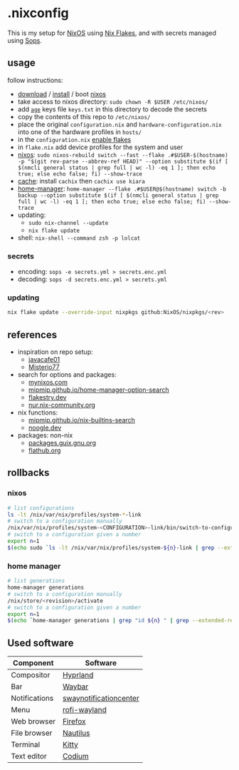 # .nixconfig

This is my setup for [NixOS](https://nixos.org/) using [Nix Flakes](https://nixos.wiki/wiki/Flakes),
and with secrets managed using [Sops](https://github.com/getsops/sops/).

## usage

follow instructions:

- [download](https://nixos.org/download) / [install](https://nixos.org/manual/nixos/stable/#sec-installation) / boot [nixos](https://nixos.org/)
- take access to nixos directory: `sudo chown -R $USER /etc/nixos/`
- add [`age`](https://github.com/FiloSottile/age) keys file `keys.txt` in this directory to decode the secrets
- copy the contents of this repo to `/etc/nixos/`
- place the original `configuration.nix` and `hardware-configuration.nix` into one of the hardware profiles in `hosts/`
- in the `configuration.nix` [enable flakes](https://nixos.wiki/wiki/Flakes#NixOS)
- in `flake.nix` add device profiles for the system and user
- [nixos](https://nixos.org/manual/nixos/stable): `sudo nixos-rebuild switch --fast --flake .#$USER-$(hostname) -p "$(git rev-parse --abbrev-ref HEAD)" --option substitute $(if [ $(nmcli general status | grep full | wc -l) -eq 1 ]; then echo true; else echo false; fi) --show-trace`
- [cache](https://app.cachix.org/cache/kiara#pull): install `cachix` then `cachix use kiara`
- [home-manager](https://nix-community.github.io/home-manager/index.html#sec-install-standalone): `home-manager --flake .#$USER@$(hostname) switch -b backup --option substitute $(if [ $(nmcli general status | grep full | wc -l) -eq 1 ]; then echo true; else echo false; fi) --show-trace`
- updating:
  - `sudo nix-channel --update`
  - `nix flake update`
- shell: `nix-shell --command zsh -p lolcat`

### secrets

- encoding: `sops -e secrets.yml > secrets.enc.yml`
- decoding: `sops -d secrets.enc.yml > secrets.yml`

### updating

```sh
nix flake update --override-input nixpkgs github:NixOS/nixpkgs/<rev>
```

## references

- inspiration on repo setup:
  - [javacafe01](https://github.com/javacafe01/dotfiles)
  - [Misterio77](https://github.com/Misterio77/nix-config)
- search for options and packages:
  - [mynixos.com](https://mynixos.com/)
  - [mipmip.github.io/home-manager-option-search](https://mipmip.github.io/home-manager-option-search/)
  - [flakestry.dev](https://flakestry.dev/)
  - [nur.nix-community.org](https://nur.nix-community.org/)
- nix functions:
  - [mipmip.github.io/nix-builtins-search](https://mipmip.github.io/nix-builtins-search/)
  - [noogle.dev](https://noogle.dev/)
- packages: non-nix
  - [packages.guix.gnu.org](https://packages.guix.gnu.org/)
  - [flathub.org](https://flathub.org/)

## rollbacks

### nixos

```sh
# list configurations
ls -lt /nix/var/nix/profiles/system-*-link
# switch to a configuration manually
/nix/var/nix/profiles/system-<CONFIGURATION>-link/bin/switch-to-configuration switch
# switch to a configuration given a number
export n=1
$(echo sudo `ls -lt /nix/var/nix/profiles/system-${n}-link | grep --extended-regexp --only-matching '/nix/store/.*'`/bin/switch-to-configuration switch)
```

### home manager

```sh
# list generations
home-manager generations
# switch to a configuration manually
/nix/store/<revision>/activate
# switch to a configuration given a number
export n=1
$(echo `home-manager generations | grep "id ${n} " | grep --extended-regexp --only-matching '/nix/store/.*'`/activate)
```

## Used software

| Component     | Software     |
|---------------|--------------|
| Compositor    | [Hyprland](https://github.com/hyprwm/Hyprland) |
| Bar           | [Waybar](https://github.com/Alexays/Waybar/) |
| Notifications | [swaynotificationcenter](https://github.com/ErikReider/SwayNotificationCenter/) |
| Menu          | [rofi-wayland](https://github.com/lbonn/rofi/) |
| Web browser   | [Firefox](https://hg.mozilla.org/mozilla-central/) |
| File browser  | [Nautilus](https://gitlab.gnome.org/GNOME/nautilus/) |
| Terminal      | [Kitty](https://github.com/kovidgoyal/kitty/) |
| Text editor   | [Codium](https://github.com/VSCodium/vscodium) |
